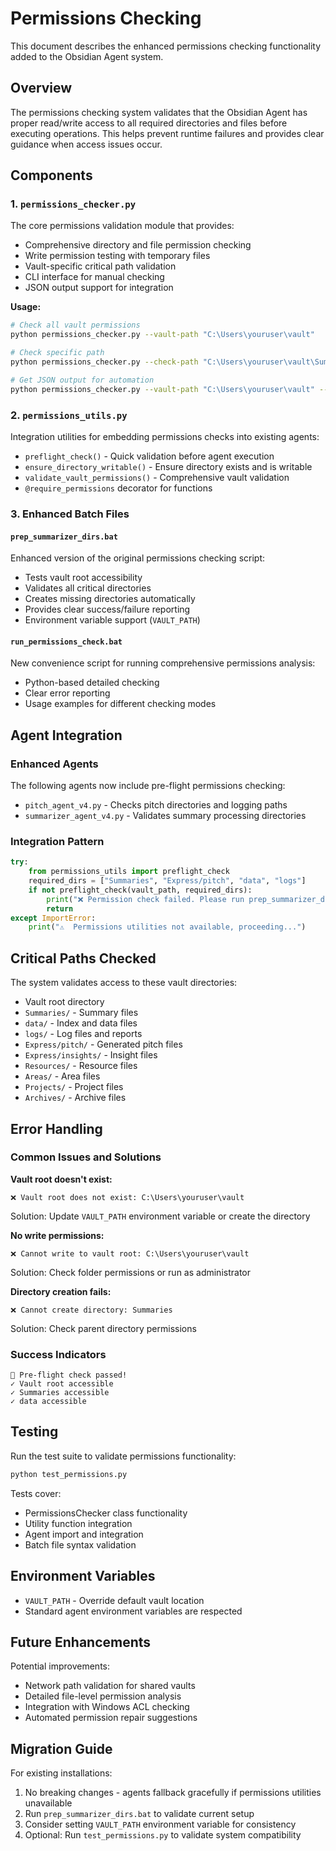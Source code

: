 # Permissions Checking

This document describes the enhanced permissions checking functionality added to the Obsidian Agent system.

## Overview

The permissions checking system validates that the Obsidian Agent has proper read/write access to all required directories and files before executing operations. This helps prevent runtime failures and provides clear guidance when access issues occur.

## Components

### 1. `permissions_checker.py`
The core permissions validation module that provides:
- Comprehensive directory and file permission checking
- Write permission testing with temporary files
- Vault-specific critical path validation
- CLI interface for manual checking
- JSON output support for integration

**Usage:**
```bash
# Check all vault permissions
python permissions_checker.py --vault-path "C:\Users\youruser\vault"

# Check specific path
python permissions_checker.py --check-path "C:\Users\youruser\vault\Summaries"

# Get JSON output for automation
python permissions_checker.py --vault-path "C:\Users\youruser\vault" --json
```

### 2. `permissions_utils.py`
Integration utilities for embedding permissions checks into existing agents:
- `preflight_check()` - Quick validation before agent execution
- `ensure_directory_writable()` - Ensure directory exists and is writable
- `validate_vault_permissions()` - Comprehensive vault validation
- `@require_permissions` decorator for functions

### 3. Enhanced Batch Files

#### `prep_summarizer_dirs.bat`
Enhanced version of the original permissions checking script:
- Tests vault root accessibility
- Validates all critical directories
- Creates missing directories automatically
- Provides clear success/failure reporting
- Environment variable support (`VAULT_PATH`)

#### `run_permissions_check.bat`
New convenience script for running comprehensive permissions analysis:
- Python-based detailed checking
- Clear error reporting
- Usage examples for different checking modes

## Agent Integration

### Enhanced Agents
The following agents now include pre-flight permissions checking:
- `pitch_agent_v4.py` - Checks pitch directories and logging paths
- `summarizer_agent_v4.py` - Validates summary processing directories

### Integration Pattern
```python
try:
    from permissions_utils import preflight_check
    required_dirs = ["Summaries", "Express/pitch", "data", "logs"]
    if not preflight_check(vault_path, required_dirs):
        print("❌ Permission check failed. Please run prep_summarizer_dirs.bat")
        return
except ImportError:
    print("⚠️  Permissions utilities not available, proceeding...")
```

## Critical Paths Checked

The system validates access to these vault directories:
- Vault root directory
- `Summaries/` - Summary files
- `data/` - Index and data files  
- `logs/` - Log files and reports
- `Express/pitch/` - Generated pitch files
- `Express/insights/` - Insight files
- `Resources/` - Resource files
- `Areas/` - Area files
- `Projects/` - Project files
- `Archives/` - Archive files

## Error Handling

### Common Issues and Solutions

**Vault root doesn't exist:**
```
❌ Vault root does not exist: C:\Users\youruser\vault
```
Solution: Update `VAULT_PATH` environment variable or create the directory

**No write permissions:**
```
❌ Cannot write to vault root: C:\Users\youruser\vault
```
Solution: Check folder permissions or run as administrator

**Directory creation fails:**
```
❌ Cannot create directory: Summaries
```
Solution: Check parent directory permissions

### Success Indicators
```
🎉 Pre-flight check passed!
✓ Vault root accessible
✓ Summaries accessible
✓ data accessible
```

## Testing

Run the test suite to validate permissions functionality:
```bash
python test_permissions.py
```

Tests cover:
- PermissionsChecker class functionality
- Utility function integration
- Agent import and integration
- Batch file syntax validation

## Environment Variables

- `VAULT_PATH` - Override default vault location
- Standard agent environment variables are respected

## Future Enhancements

Potential improvements:
- Network path validation for shared vaults
- Detailed file-level permission analysis
- Integration with Windows ACL checking
- Automated permission repair suggestions

## Migration Guide

For existing installations:
1. No breaking changes - agents fallback gracefully if permissions utilities unavailable
2. Run `prep_summarizer_dirs.bat` to validate current setup
3. Consider setting `VAULT_PATH` environment variable for consistency
4. Optional: Run `test_permissions.py` to validate system compatibility